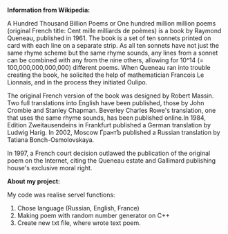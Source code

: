 **Information from Wikipedia:**

A Hundred Thousand Billion Poems or One hundred million million poems (original French title: Cent mille milliards de poèmes) is a book by Raymond Queneau, published in 1961. The book is a set of ten sonnets printed on card with each line on a separate strip. As all ten sonnets have not just the same rhyme scheme but the same rhyme sounds, any lines from a sonnet can be combined with any from the nine others, allowing for 10^14 (= 100,000,000,000,000) different poems. When Queneau ran into trouble creating the book, he solicited the help of mathematician Francois Le Lionnais, and in the process they initiated Oulipo.

The original French version of the book was designed by Robert Massin. Two full translations into English have been published, those by John Crombie and Stanley Chapman. Beverley Charles Rowe's translation, one that uses the same rhyme sounds, has been published online.In 1984, Edition Zweitausendeins in Frankfurt published a German translation by Ludwig Harig. In 2002, Moscow ГрантЪ published a Russian translation by Tatiana Bonch-Osmolovskaya.

In 1997, a French court decision outlawed the publication of the original poem on the Internet, citing the Queneau estate and Gallimard publishing house's exclusive moral right.

**About my project:**

My code was realise servel functions:

 1. Chose language (Russian, English, France)
 2. Making poem with random number generator on C++
 3. Create new txt file, where wrote text poem.

